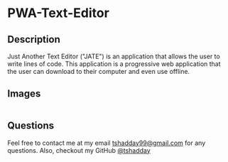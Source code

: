 # PWA-Text-Editor

## Description 
Just Another Text Editor ("JATE") is an application that allows the user to write lines of code. This application is a progressive web application that the user can download to their computer and even use offline. 

## Images
![]()

## Questions
Feel free to contact me at my email tshadday99@gmail.com for any questions. Also, checkout my GitHub [@tshadday](https://github.com/tshadday)